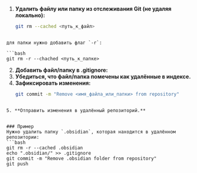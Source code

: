 1. **Удалить файлу или папку из отслеживания Git (не удаляя локально):**
	```bash
	git rm --cached <путь_к_файл>
```

для папки нужно добавить флаг `-r`:

```bash
git rm -r --chached <путь_к_папке>
```

2. **Добавить файл/папку в .gitignore:**
3. **Убедиться, что файл/папка помечены как удалённые в индексе.**
4. **Зафиксировать изменения:**
	```bash
	git commit -m "Remove <имя_файла_или_папки> from repository"
```

5. **Отправить изменения в удалённый репозиторий.**


### Пример
Нужно удалить папку `.obsidian`, которая находится в удалённом репозитории:
```bash
git rm -r --cached .obsidian
echo ".obsidian/" >> .gitignore
git commit -m "Remove .obsidian folder from repository"
git push
```
